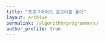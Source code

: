 ```yaml
---
title: "프로그래머스 알고리즘 풀이"
layout: archive
permalink: /algorithm/programmers/
author_profile: true
---
```

